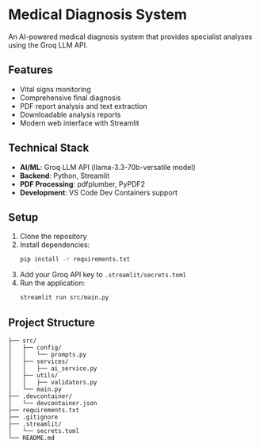 # Medical Diagnosis System

An AI-powered medical diagnosis system that provides specialist analyses using the Groq LLM API.

## Features

- Vital signs monitoring
- Comprehensive final diagnosis
- PDF report analysis and text extraction
- Downloadable analysis reports
- Modern web interface with Streamlit

## Technical Stack

- **AI/ML**: Groq LLM API (llama-3.3-70b-versatile model)
- **Backend**: Python, Streamlit
- **PDF Processing**: pdfplumber, PyPDF2
- **Development**: VS Code Dev Containers support

## Setup

1. Clone the repository
2. Install dependencies:
   ```bash
   pip install -r requirements.txt
   ```
3. Add your Groq API key to `.streamlit/secrets.toml`
4. Run the application:
   ```bash
   streamlit run src/main.py
   ```

## Project Structure

```
├── src/
│   ├── config/
│   │   └── prompts.py
│   ├── services/
│   │   ├── ai_service.py
│   ├── utils/
│   │   ├── validators.py
│   └── main.py
├── .devcontainer/
│   └── devcontainer.json
├── requirements.txt
├── .gitignore
├── .streamlit/
│   └── secrets.toml
└── README.md
```
